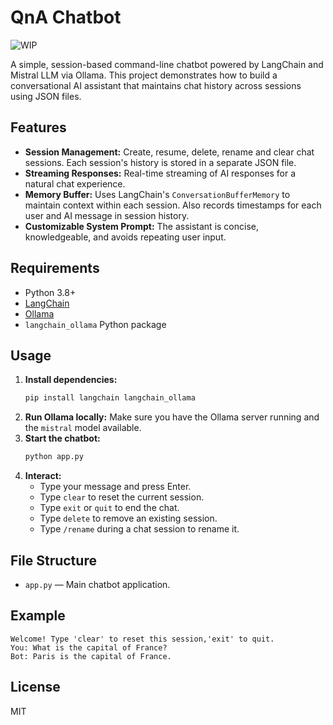 # QnA Chatbot

![WIP](https://img.shields.io/badge/status-WIP-orange)

A simple, session-based command-line chatbot powered by LangChain and Mistral LLM via Ollama. This project demonstrates how to build a conversational AI assistant that maintains chat history across sessions using JSON files.

## Features
- **Session Management:** Create, resume, delete, rename and clear chat sessions. Each session's history is stored in a separate JSON file.
- **Streaming Responses:** Real-time streaming of AI responses for a natural chat experience.
- **Memory Buffer:** Uses LangChain's `ConversationBufferMemory` to maintain context within each session. Also records timestamps for each user and AI message in session history.
- **Customizable System Prompt:** The assistant is concise, knowledgeable, and avoids repeating user input.

## Requirements
- Python 3.8+
- [LangChain](https://github.com/langchain-ai/langchain)
- [Ollama](https://ollama.com/)
- `langchain_ollama` Python package

## Usage
1. **Install dependencies:**
   ```bash
   pip install langchain langchain_ollama
   ```
2. **Run Ollama locally:**
   Make sure you have the Ollama server running and the `mistral` model available.
3. **Start the chatbot:**
   ```bash
   python app.py
   ```
4. **Interact:**
   - Type your message and press Enter.
   - Type `clear` to reset the current session.
   - Type `exit` or `quit` to end the chat.
   - Type `delete` to remove an existing session.
   - Type `/rename` during a chat session to rename it.

## File Structure
- `app.py` — Main chatbot application.

## Example
```
Welcome! Type 'clear' to reset this session,'exit' to quit.
You: What is the capital of France?
Bot: Paris is the capital of France.
```

## License
MIT
